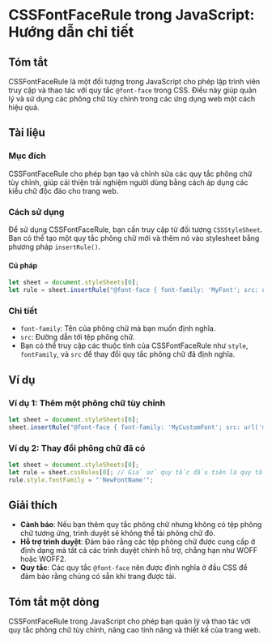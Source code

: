 <!--
Meta Description: # CSSFontFaceRule trong JavaScript: Hướng dẫn chi tiết ## Tóm tắt CSSFontFaceRule là một đối tượng trong JavaScript cho phép lập trình viên truy cập v...
Meta Keywords: chữ, phông, quy, tắc, font
-->

# CSSFontFaceRule trong JavaScript: Hướng dẫn chi tiết

## Tóm tắt
CSSFontFaceRule là một đối tượng trong JavaScript cho phép lập trình viên truy cập và thao tác với quy tắc `@font-face` trong CSS. Điều này giúp quản lý và sử dụng các phông chữ tùy chỉnh trong các ứng dụng web một cách hiệu quả.

## Tài liệu
### Mục đích
CSSFontFaceRule cho phép bạn tạo và chỉnh sửa các quy tắc phông chữ tùy chỉnh, giúp cải thiện trải nghiệm người dùng bằng cách áp dụng các kiểu chữ độc đáo cho trang web.

### Cách sử dụng
Để sử dụng CSSFontFaceRule, bạn cần truy cập từ đối tượng `CSSStyleSheet`. Bạn có thể tạo một quy tắc phông chữ mới và thêm nó vào stylesheet bằng phương pháp `insertRule()`.

#### Cú pháp
```javascript
let sheet = document.styleSheets[0];
let rule = sheet.insertRule("@font-face { font-family: 'MyFont'; src: url('myfont.woff2'); }", sheet.cssRules.length);
```

### Chi tiết
- `font-family`: Tên của phông chữ mà bạn muốn định nghĩa.
- `src`: Đường dẫn tới tệp phông chữ.
- Bạn có thể truy cập các thuộc tính của CSSFontFaceRule như `style`, `fontFamily`, và `src` để thay đổi quy tắc phông chữ đã định nghĩa.

## Ví dụ
### Ví dụ 1: Thêm một phông chữ tùy chỉnh
```javascript
let sheet = document.styleSheets[0];
sheet.insertRule("@font-face { font-family: 'MyCustomFont'; src: url('mycustomfont.woff'); }", sheet.cssRules.length);
```

### Ví dụ 2: Thay đổi phông chữ đã có
```javascript
let sheet = document.styleSheets[0];
let rule = sheet.cssRules[0]; // Giả sử quy tắc đầu tiên là quy tắc @font-face
rule.style.fontFamily = "'NewFontName'";
```

## Giải thích
- **Cảnh báo**: Nếu bạn thêm quy tắc phông chữ nhưng không có tệp phông chữ tương ứng, trình duyệt sẽ không thể tải phông chữ đó.
- **Hỗ trợ trình duyệt**: Đảm bảo rằng các tệp phông chữ được cung cấp ở định dạng mà tất cả các trình duyệt chính hỗ trợ, chẳng hạn như WOFF hoặc WOFF2.
- **Quy tắc**: Các quy tắc `@font-face` nên được định nghĩa ở đầu CSS để đảm bảo rằng chúng có sẵn khi trang được tải.

## Tóm tắt một dòng
CSSFontFaceRule trong JavaScript cho phép bạn quản lý và thao tác với quy tắc phông chữ tùy chỉnh, nâng cao tính năng và thiết kế của trang web.